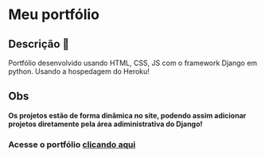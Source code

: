 # Meu portfólio

## Descrição 💬	
Portfólio desenvolvido usando HTML, CSS, JS com o framework Django em python. Usando a hospedagem do Heroku!

## Obs
**Os projetos estão de forma dinâmica no site, podendo assim adicionar projetos diretamente pela área adiministrativa do Django!**

### Acesse o portfólio [clicando aqui](https://port-ryansilva.herokuapp.com/)
